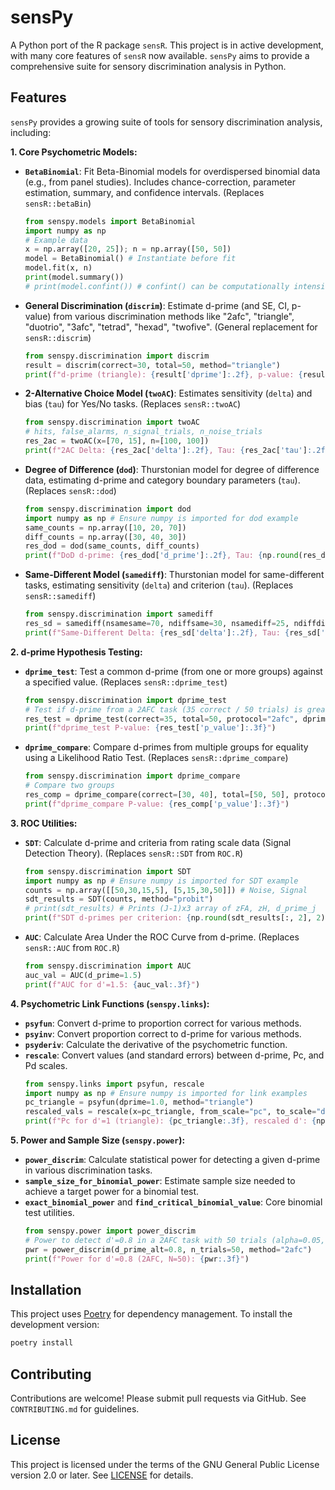 # sensPy

A Python port of the R package `sensR`. This project is in active development, with many core features of `sensR` now available. `sensPy` aims to provide a comprehensive suite for sensory discrimination analysis in Python.

## Features

`sensPy` provides a growing suite of tools for sensory discrimination analysis, including:

**1. Core Psychometric Models:**
*   **`BetaBinomial`**: Fit Beta-Binomial models for overdispersed binomial data (e.g., from panel studies). Includes chance-correction, parameter estimation, summary, and confidence intervals. (Replaces `sensR::betaBin`)
    ```python
    from senspy.models import BetaBinomial
    import numpy as np
    # Example data
    x = np.array([20, 25]); n = np.array([50, 50])
    model = BetaBinomial() # Instantiate before fit
    model.fit(x, n)
    print(model.summary())
    # print(model.confint()) # confint() can be computationally intensive
    ```
*   **General Discrimination (`discrim`)**: Estimate d-prime (and SE, CI, p-value) from various discrimination methods like "2afc", "triangle", "duotrio", "3afc", "tetrad", "hexad", "twofive". (General replacement for `sensR::discrim`)
    ```python
    from senspy.discrimination import discrim
    result = discrim(correct=30, total=50, method="triangle")
    print(f"d-prime (triangle): {result['dprime']:.2f}, p-value: {result['p_value']:.3f}")
    ```
*   **2-Alternative Choice Model (`twoAC`)**: Estimates sensitivity (`delta`) and bias (`tau`) for Yes/No tasks. (Replaces `sensR::twoAC`)
    ```python
    from senspy.discrimination import twoAC
    # hits, false_alarms, n_signal_trials, n_noise_trials
    res_2ac = twoAC(x=[70, 15], n=[100, 100])
    print(f"2AC Delta: {res_2ac['delta']:.2f}, Tau: {res_2ac['tau']:.2f}")
    ```
*   **Degree of Difference (`dod`)**: Thurstonian model for degree of difference data, estimating d-prime and category boundary parameters (`tau`). (Replaces `sensR::dod`)
    ```python
    from senspy.discrimination import dod
    import numpy as np # Ensure numpy is imported for dod example
    same_counts = np.array([10, 20, 70])
    diff_counts = np.array([30, 40, 30])
    res_dod = dod(same_counts, diff_counts)
    print(f"DoD d-prime: {res_dod['d_prime']:.2f}, Tau: {np.round(res_dod['tau'], 2)}")
    ```
*   **Same-Different Model (`samediff`)**: Thurstonian model for same-different tasks, estimating sensitivity (`delta`) and criterion (`tau`). (Replaces `sensR::samediff`)
    ```python
    from senspy.discrimination import samediff
    res_sd = samediff(nsamesame=70, ndiffsame=30, nsamediff=25, ndiffdiff=75)
    print(f"Same-Different Delta: {res_sd['delta']:.2f}, Tau: {res_sd['tau']:.2f}")
    ```

**2. d-prime Hypothesis Testing:**
*   **`dprime_test`**: Test a common d-prime (from one or more groups) against a specified value. (Replaces `sensR::dprime_test`)
    ```python
    from senspy.discrimination import dprime_test
    # Test if d-prime from a 2AFC task (35 correct / 50 trials) is greater than 0.5
    res_test = dprime_test(correct=35, total=50, protocol="2afc", dprime0=0.5, alternative="greater")
    print(f"dprime_test P-value: {res_test['p_value']:.3f}")
    ```
*   **`dprime_compare`**: Compare d-primes from multiple groups for equality using a Likelihood Ratio Test. (Replaces `sensR::dprime_compare`)
    ```python
    from senspy.discrimination import dprime_compare
    # Compare two groups
    res_comp = dprime_compare(correct=[30, 40], total=[50, 50], protocol=['2afc', '2afc'])
    print(f"dprime_compare P-value: {res_comp['p_value']:.3f}")
    ```

**3. ROC Utilities:**
*   **`SDT`**: Calculate d-prime and criteria from rating scale data (Signal Detection Theory). (Replaces `sensR::SDT` from `ROC.R`)
    ```python
    from senspy.discrimination import SDT
    import numpy as np # Ensure numpy is imported for SDT example
    counts = np.array([[50,30,15,5], [5,15,30,50]]) # Noise, Signal
    sdt_results = SDT(counts, method="probit")
    # print(sdt_results) # Prints (J-1)x3 array of zFA, zH, d_prime_j
    print(f"SDT d-primes per criterion: {np.round(sdt_results[:, 2], 2)}")
    ```
*   **`AUC`**: Calculate Area Under the ROC Curve from d-prime. (Replaces `sensR::AUC` from `ROC.R`)
    ```python
    from senspy.discrimination import AUC
    auc_val = AUC(d_prime=1.5)
    print(f"AUC for d'=1.5: {auc_val:.3f}")
    ```

**4. Psychometric Link Functions (`senspy.links`):**
*   **`psyfun`**: Convert d-prime to proportion correct for various methods.
*   **`psyinv`**: Convert proportion correct to d-prime for various methods.
*   **`psyderiv`**: Calculate the derivative of the psychometric function.
*   **`rescale`**: Convert values (and standard errors) between d-prime, Pc, and Pd scales.
    ```python
    from senspy.links import psyfun, rescale
    import numpy as np # Ensure numpy is imported for link examples
    pc_triangle = psyfun(dprime=1.0, method="triangle")
    rescaled_vals = rescale(x=pc_triangle, from_scale="pc", to_scale="dp", method="triangle")
    print(f"Pc for d'=1 (triangle): {pc_triangle:.3f}, rescaled d': {np.round(rescaled_vals['coefficients']['d_prime'], 3)}")
    ```

**5. Power and Sample Size (`senspy.power`):**
*   **`power_discrim`**: Calculate statistical power for detecting a given d-prime in various discrimination tasks.
*   **`sample_size_for_binomial_power`**: Estimate sample size needed to achieve a target power for a binomial test.
*   **`exact_binomial_power`** and **`find_critical_binomial_value`**: Core binomial test utilities.
    ```python
    from senspy.power import power_discrim
    # Power to detect d'=0.8 in a 2AFC task with 50 trials (alpha=0.05, vs d'=0)
    pwr = power_discrim(d_prime_alt=0.8, n_trials=50, method="2afc")
    print(f"Power for d'=0.8 (2AFC, N=50): {pwr:.3f}")
    ```

## Installation

This project uses [Poetry](https://python-poetry.org/) for dependency management.
To install the development version:

```bash
poetry install
```

## Contributing

Contributions are welcome! Please submit pull requests via GitHub. See
`CONTRIBUTING.md` for guidelines.

## License

This project is licensed under the terms of the GNU General Public License
version 2.0 or later. See [LICENSE](LICENSE) for details.
```
